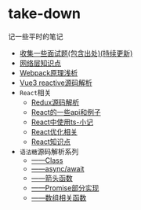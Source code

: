 # take-down
记一些平时的笔记
<br/>
- [收集一些面试题(包含出处)(持续更新)](https://github.com/MyPrototypeWhat/take-down/issues/5) 
- [网络层知识点](https://github.com/MyPrototypeWhat/take-down/issues/7) 
- [Webpack原理浅析](https://github.com/MyPrototypeWhat/take-down/issues/8)
- [Vue3 reactive源码解析](https://github.com/MyPrototypeWhat/take-down/issues/9) 
- `React`相关
  - [Redux源码解析](https://github.com/MyPrototypeWhat/take-down/issues/6)  
  - [React的一些api和例子](https://github.com/MyPrototypeWhat/take-down/issues/1)
  - [React中使用ts-小记](https://github.com/MyPrototypeWhat/take-down/issues/2)
  - [React优化相关](https://github.com/MyPrototypeWhat/take-down/issues/17)
  - [React知识点](https://github.com/MyPrototypeWhat/take-down/issues/18)
- `语法糖`源码解析系列
  - [——Class](https://github.com/MyPrototypeWhat/take-down/issues/13)
  - [——async/await](https://github.com/MyPrototypeWhat/take-down/issues/14)
  - [——箭头函数](https://github.com/MyPrototypeWhat/take-down/issues/15)
  - [——Promise部分实现](https://github.com/MyPrototypeWhat/take-down/issues/16)
  - [——数组相关函数](https://github.com/MyPrototypeWhat/take-down/issues/19) 
